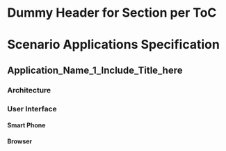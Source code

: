 Dummy Header for Section per ToC
================================

Scenario Applications Specification
===================================

Application_Name_1_Include_Title_here
-------------------------------------

### Architecture

### User Interface

#### Smart Phone

#### Browser
